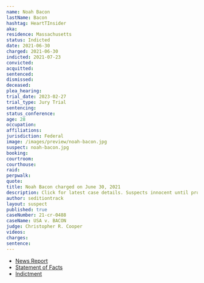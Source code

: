 ```yaml
---
name: Noah Bacon
lastName: Bacon
hashtag: HeartTInsider
aka:
residence: Massachusetts
status: Indicted
date: 2021-06-30
charged: 2021-06-30
indicted: 2021-07-23
convicted:
acquitted:
sentenced:
dismissed:
deceased:
plea_hearing:
trial_date: 2023-02-27
trial_type: Jury Trial
sentencing:
status_conference:
age: 28
occupation:
affiliations:
jurisdiction: Federal
image: /images/preview/noah-bacon.jpg
suspect: noah-bacon.jpg
booking:
courtroom:
courthouse:
raid:
perpwalk:
quote:
title: Noah Bacon charged on June 30, 2021
description: Click for latest case details. Suspects innocent until proven guilty.
author: seditiontrack
layout: suspect
published: true
caseNumber: 21-cr-0488
caseName: USA v. BACON
judge: Christopher R. Cooper
videos:
charges:
sentence:
---
```

- [News Report](https://boston.cbslocal.com/2021/06/30/capitol-riot-arrests-fbi-boston-noah-bacon-chase-allen-somerville-seekonk/)
- [Statement of Facts](https://www.justice.gov/usao-dc/case-multi-defendant/file/1408331/download)
- [Indictment](https://www.justice.gov/usao-dc/case-multi-defendant/file/1459391/download)
